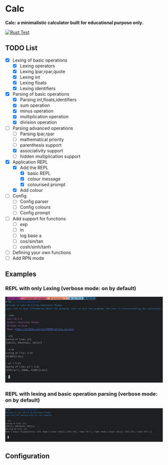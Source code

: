 # Calc

**Calc: a minimalistic calculator built for educational purpose only.**

[![Rust Test](https://github.com/coco33920/calc/actions/workflows/rust-test.yml/badge.svg)](https://github.com/coco33920/calc/actions/workflows/rust-test.yml)

## TODO List

- [X] Lexing of basic operations
    - [X] Lexing operators
    - [X] Lexing lpar,rpar,quote
    - [X] Lexing int
    - [X] Lexing floats
    - [X] Lexing identifiers
- [X] Parsing of basic operations
    - [X] Parsing int,floats,identifiers
    - [X] sum operation
    - [X] minus operation
    - [X] multiplication operation
    - [X] division operation
- [ ] Parsing advanced operations
    - [ ] Parsing lpar,rpar
    - [ ] mathematical priority
    - [ ] parenthesis support
    - [X] associativity support
    - [ ] hidden multiplication support
- [X] Application REPL
    - [X] Add the REPL
        - [X] basic REPL
        - [X] colour message
        - [X] colourised prompt
    - [X] Add colour
- [ ] Config
    - [ ] Config parser
    - [ ] Config colours
    - [ ] Config prompt
- [ ] Add support for functions
    - [ ] exp
    - [ ] ln
    - [ ] log base a
    - [ ] cos/sin/tan
    - [ ] cosh/sinh/tanh
- [ ] Defining your own functions
- [ ] Add RPN mode

## Examples

### REPL with only Lexing (verbose mode: on by default)

![](assets/test_lexing.png)

### REPL with lexing and basic operation parsing (verbose mode: on by default)

![](assets/test_parsing_basic_operations.png)

## Configuration